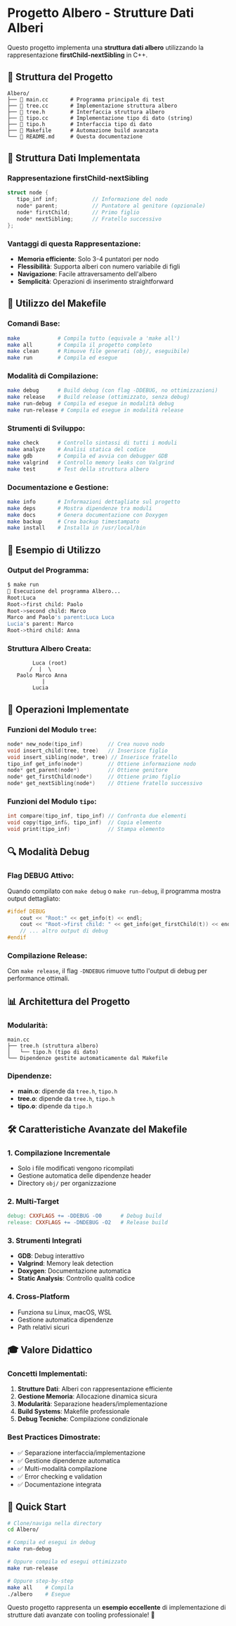 # Progetto Albero - Strutture Dati Alberi

Questo progetto implementa una **struttura dati albero** utilizzando la rappresentazione **firstChild-nextSibling** in C++.

## 📁 Struttura del Progetto

```
Albero/
├── 📄 main.cc       # Programma principale di test
├── 📄 tree.cc       # Implementazione struttura albero
├── 📄 tree.h        # Interfaccia struttura albero
├── 📄 tipo.cc       # Implementazione tipo di dato (string)
├── 📄 tipo.h        # Interfaccia tipo di dato
├── 📄 Makefile      # Automazione build avanzata
└── 📄 README.md     # Questa documentazione
```

## 🌳 Struttura Dati Implementata

### **Rappresentazione firstChild-nextSibling**
```cpp
struct node {
   tipo_inf inf;           // Informazione del nodo
   node* parent;           // Puntatore al genitore (opzionale)
   node* firstChild;       // Primo figlio
   node* nextSibling;      // Fratello successivo
};
```

### **Vantaggi di questa Rappresentazione:**
- **Memoria efficiente**: Solo 3-4 puntatori per nodo
- **Flessibilità**: Supporta alberi con numero variabile di figli
- **Navigazione**: Facile attraversamento dell'albero
- **Semplicità**: Operazioni di inserimento straightforward

## 🚀 Utilizzo del Makefile

### **Comandi Base:**
```bash
make            # Compila tutto (equivale a 'make all')
make all        # Compila il progetto completo
make clean      # Rimuove file generati (obj/, eseguibile)
make run        # Compila ed esegue
```

### **Modalità di Compilazione:**
```bash
make debug      # Build debug (con flag -DDEBUG, no ottimizzazioni)
make release    # Build release (ottimizzato, senza debug)
make run-debug  # Compila ed esegue in modalità debug
make run-release # Compila ed esegue in modalità release
```

### **Strumenti di Sviluppo:**
```bash
make check      # Controllo sintassi di tutti i moduli
make analyze    # Analisi statica del codice
make gdb        # Compila ed avvia con debugger GDB
make valgrind   # Controllo memory leaks con Valgrind
make test       # Test della struttura albero
```

### **Documentazione e Gestione:**
```bash
make info       # Informazioni dettagliate sul progetto
make deps       # Mostra dipendenze tra moduli
make docs       # Genera documentazione con Doxygen
make backup     # Crea backup timestampato
make install    # Installa in /usr/local/bin
```

## 🔧 Esempio di Utilizzo

### **Output del Programma:**
```bash
$ make run
🚀 Esecuzione del programma Albero...
Root:Luca
Root->first child: Paolo
Root->second child: Marco
Marco and Paolo's parent:Luca Luca
Lucia's parent: Marco
Root->third child: Anna
```

### **Struttura Albero Creata:**
```
        Luca (root)
       /  |  \
   Paolo Marco Anna
           |
        Lucia
```

## 🎯 Operazioni Implementate

### **Funzioni del Modulo `tree`:**
```cpp
node* new_node(tipo_inf)        // Crea nuovo nodo
void insert_child(tree, tree)   // Inserisce figlio
void insert_sibling(node*, tree) // Inserisce fratello
tipo_inf get_info(node*)        // Ottiene informazione nodo
node* get_parent(node*)         // Ottiene genitore
node* get_firstChild(node*)     // Ottiene primo figlio
node* get_nextSibling(node*)    // Ottiene fratello successivo
```

### **Funzioni del Modulo `tipo`:**
```cpp
int compare(tipo_inf, tipo_inf) // Confronta due elementi
void copy(tipo_inf&, tipo_inf)  // Copia elemento
void print(tipo_inf)            // Stampa elemento
```

## 🔍 Modalità Debug

### **Flag DEBUG Attivo:**
Quando compilato con `make debug` o `make run-debug`, il programma mostra output dettagliato:
```cpp
#ifdef DEBUG
    cout << "Root:" << get_info(t) << endl;
    cout << "Root->first child: " << get_info(get_firstChild(t)) << endl;
    // ... altro output di debug
#endif
```

### **Compilazione Release:**
Con `make release`, il flag `-DNDEBUG` rimuove tutto l'output di debug per performance ottimali.

## 📊 Architettura del Progetto

### **Modularità:**
```
main.cc
├── tree.h (struttura albero)
│   └── tipo.h (tipo di dato)
└── Dipendenze gestite automaticamente dal Makefile
```

### **Dipendenze:**
- **main.o**: dipende da `tree.h`, `tipo.h`
- **tree.o**: dipende da `tree.h`, `tipo.h` 
- **tipo.o**: dipende da `tipo.h`

## 🛠️ Caratteristiche Avanzate del Makefile

### **1. Compilazione Incrementale**
- Solo i file modificati vengono ricompilati
- Gestione automatica delle dipendenze header
- Directory `obj/` per organizzazione

### **2. Multi-Target**
```makefile
debug: CXXFLAGS += -DDEBUG -O0      # Debug build
release: CXXFLAGS += -DNDEBUG -O2   # Release build
```

### **3. Strumenti Integrati**
- **GDB**: Debug interattivo
- **Valgrind**: Memory leak detection
- **Doxygen**: Documentazione automatica
- **Static Analysis**: Controllo qualità codice

### **4. Cross-Platform**
- Funziona su Linux, macOS, WSL
- Gestione automatica dipendenze
- Path relativi sicuri

## 🎓 Valore Didattico

### **Concetti Implementati:**
1. **Strutture Dati**: Alberi con rappresentazione efficiente
2. **Gestione Memoria**: Allocazione dinamica sicura
3. **Modularità**: Separazione headers/implementazione
4. **Build Systems**: Makefile professionale
5. **Debug Tecniche**: Compilazione condizionale

### **Best Practices Dimostrate:**
- ✅ Separazione interfaccia/implementazione
- ✅ Gestione dipendenze automatica
- ✅ Multi-modalità compilazione
- ✅ Error checking e validation
- ✅ Documentazione integrata

## 🚀 Quick Start

```bash
# Clone/naviga nella directory
cd Albero/

# Compila ed esegui in debug
make run-debug

# Oppure compila ed esegui ottimizzato
make run-release

# Oppure step-by-step
make all    # Compila
./albero    # Esegue
```

Questo progetto rappresenta un **esempio eccellente** di implementazione di strutture dati avanzate con tooling professionale! 🌳
